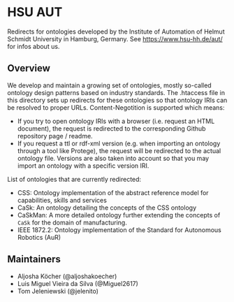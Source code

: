 # HSU AUT
Redirects for ontologies developed by the Institute of Automation of Helmut Schmidt University in Hamburg, Germany. See https://www.hsu-hh.de/aut/ for infos about us.

## Overview
We develop and maintain a growing set of ontologies, mostly so-called ontology design patterns based on industry standards. The .htaccess file in this directory sets up redirects for these ontologies so that ontology IRIs can be resolved to proper URLs.
Content-Negotition is supported which means:
- If you try to open ontology IRIs with a browser (i.e. request an HTML document), the request is redirected to the corresponding Github repository page / readme.
- If you request a ttl or rdf-xml version (e.g. when importing an ontology through a tool like Protege), the request will be redirected to the actual ontology file. Versions are also taken into account so that you may import an ontology with a specific version IRI.

List of ontologies that are currently redirected:
- CSS: Ontology implementation of the abstract reference model for capabilities, skills and services
- CaSk: An ontology detailing the concepts of the CSS ontology
- CaSkMan: A more detailed ontology further extending the concepts of `CaSk` for the domain of manufacturing.
- IEEE 1872.2: Ontology implementation of the Standard for Autonomous Robotics (AuR)


## Maintainers
- Aljosha Köcher (@aljoshakoecher)
- Luis Miguel Vieira da Silva (@Miguel2617)
- Tom Jeleniewski (@jelenito)
